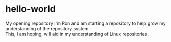 # hello-world
My opening repository
I'm Ron and am starting a repository to help grow my understanding of the repository system.  
This, I am hoping, will aid in my understanding of Linux repositories.  
